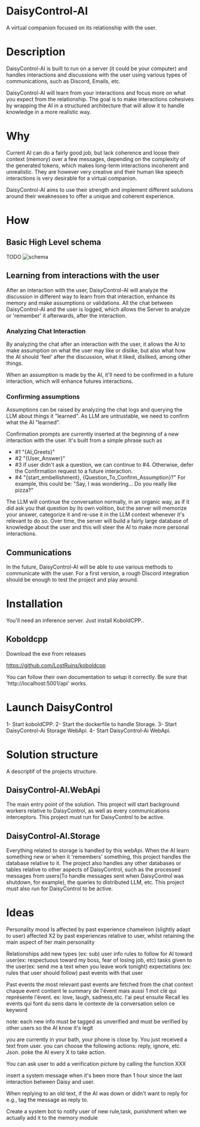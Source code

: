 # DaisyControl-AI
A virtual companion focused on its relationship with the user.

# Description
DaisyControl-AI is built to run on a server (it could be your computer) and handles
interactions and discussions with the user using various types of communications, such as
Discord, Emails, etc.

DaisyControl-AI will learn from your interactions and focus more on what you expect from the
relationship. The goal is to make interactions cohesives by wrapping the AI in a 
structured architecture that will allow it to handle knowledge in a more realistic way.

# Why
Current AI can do a fairly good job, but lack coherence and loose their context (memory) over 
a few messages, depending on the complexity of the generated tokens, which makes long-term
interactions incoherent and unrealistic. They are however very creative and their human like
speech interactions is very desirable for a virtual companion. 

DaisyControl-AI aims to use their strength and implement different solutions around their 
weaknesses to offer a unique and coherent experience.

# How
## Basic High Level schema
TODO
![schema](./Documentations/Images/DaisyControl-AI-Schema.png)

## Learning from interactions with the user
After an interaction with the user, DaisyControl-AI will analyze the discussion in different way to learn from that interaction, enhance its memory and make assumptions or validations. All the chat between DaisyControl-AI and the user is logged, which allows the Server to analyze or 'remember' it afterwards, after the interaction.

### Analyzing Chat Interaction
By analyzing the chat after an interaction with the user, it allows the AI to make assumption
on what the user may like or dislike, but also what how the AI should 'feel' after the discussion, what it liked, disliked, among other things. 

When an assumption is made by the AI, it'll need to be confirmed in a future interaction, which will enhance futures interactions.

### Confirming assumptions
Assumptions can be raised by analyzing the chat logs and querying the LLM about things it
"learned". As LLM are untrustable, we need to confirm what the AI "learned".

Confirmation prompts are currently inserted at the beginning of a new interaction with the user.
It's built from a simple phrase such as
- #1 "{AI_Greets}"
- #2 "{User_Answer}"
- #3 if user didn't ask a question, we can continue to #4. Otherwise, defer the Confirmation request
to a future interaction.
- #4 "{start_embellishment}, {Question_To_Confirm_Assumption}?"
For example, this could be: "Say, I was wondering... Do you really like pizza?"

The LLM will continue the conversation normally, in an organic way, as if it did ask you that question by its own volition, but the server will memorize your answer, categorize it and re-use it in the LLM context whenever it's relevant to do so. Over time, the server will build a fairly large database of knowledge about the user and this will steer the AI to make more personal interactions.

## Communications
In the future, DaisyControl-AI will be able to use various methods to communicate with the user.
For a first version, a rough Discord integration should be enough to test the project and play
around.

# Installation
You'll need an inference server. Just install KoboldCPP..

## Koboldcpp
Download the exe from releases

https://github.com/LostRuins/koboldcpp

You can follow their own documentation to setup it correctly. Be sure that 'http://localhost:5001/api' works.

# Launch DaisyControl
1- Start koboldCPP.
2- Start the dockerfile to handle Storage.
3- Start DaisyControl-Ai Storage WebApi.
4- Start DaisyControl-Ai WebApi.

# Solution structure
A descriptif of the projects structure.

## DaisyControl-AI.WebApi
The main entry point of the solution. This project will start background workers relative to DaisyControl, as well as every communications interceptors. This project must run for DaisyControl to be active.

## DaisyControl-AI.Storage
Everything related to storage is handled by this webApi. When the AI learn something new or when it 'remembers' something, this project handles the database relative to it. The project also handles any other databases or tables relative to other aspects of DaisyControl, such as the processed messages from users(To handle messages sent when DaisyControl was shutdown, for example), the queries to distributed LLM, etc. This project must also run for DaisyControl to be active.

# Ideas
Personality
  mood
  Is affected by past experience 
  chameleon (slightly adapt to user)
    affected X2 by past experiences relative to user, whilst retaining the main aspect of her main personality

Relationships
  add new types (ex: sub)
  user info
  rules to follow for AI toward user(ex: respectuous toward my boss, fear of losing job, etc)
  tasks given to the user(ex: send me a text when you leave work tonight)
  expectations (ex: rules that user should follow)
  past events with that user

Past events
  the most relevant past events are fetched from the chat context
  chaque event contient le summary de l'évent mais aussi 1 mot clé qui représente l'évent. ex: love, laugh, sadness,etc. l'ai peut ensuite Recall les events qui font du sens dans le contexte de la conversation selon ce keyword

note: each new info must be tagged as unverified and must be verified by other users so the AI know it's legit

you are currently in your bath, your phone is close by. You just received a text from user. you can choose the following actions: reply, ignore, etc. Json. poke the AI every X to take action.


You can ask user to add a verification picture by calling the function XXX

insert a system message when it's been more than 1 hour since the last interaction between Daisy and user.

When replying to an old text, if the AI was down or didn't want to reply for e.g., tag the message as reply to.

Create a system bot to notify user of new rule,task, punishment  when we actually add it to the memory module 